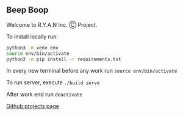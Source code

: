 ## Beep Boop

Welcome to R.Y.A.N Inc. Ⓒ Project.

To install locally run:

```bash
python3 -m venv env
source env/bin/activate
python3 -m pip install -r requirements.txt
```

In every new terminal before any work run `source env/bin/activate`

To run server, execute `./build serve`

After work end run `deactivate`

[Github projects page](https://github.com/users/yuval-herman/projects/1/views/2)
